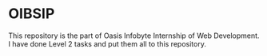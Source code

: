 # OIBSIP

This repository is the part of Oasis Infobyte Internship of Web Development. I have done Level 2 tasks and put them all to this repository.
